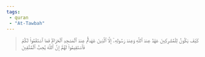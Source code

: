 ```yaml
---
tags: 
 - quran 
 - "At-Tawbah"
---
```


> كَيۡفَ يَكُونُ لِلۡمُشۡرِكِينَ عَهۡدٌ عِندَ ٱللَّهِ وَعِندَ رَسُولِهِۦٓ إِلَّا ٱلَّذِينَ عَٰهَدتُّمۡ عِندَ ٱلۡمَسۡجِدِ ٱلۡحَرَامِۖ فَمَا ٱسۡتَقَٰمُواْ لَكُمۡ فَٱسۡتَقِيمُواْ لَهُمۡۚ إِنَّ ٱللَّهَ يُحِبُّ ٱلۡمُتَّقِينَ
